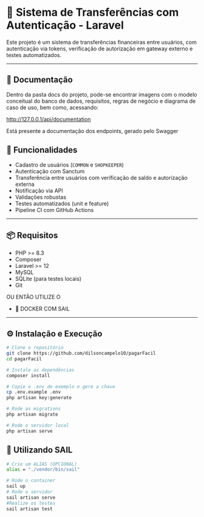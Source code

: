 # 💸 Sistema de Transferências com Autenticação - Laravel

Este projeto é um sistema de transferências financeiras entre usuários, com autenticação via tokens, verificação de autorização em gateway externo e testes automatizados.

---

## 📄 Documentação

Dentro da pasta docs do projeto, pode-se encontrar imagens com o modelo conceitual do banco de dados, requisitos, regras de negócio e diagrama de caso de uso, bem como, acessando:

http://127.0.0.1/api/documentation


Está presente a documentação dos endpoints, gerado pelo Swagger

## 🚀 Funcionalidades

- Cadastro de usuários (`COMMON` e `SHOPKEEPER`)
- Autenticação com Sanctum
- Transferência entre usuários com verificação de saldo e autorização externa
- Notificação via API
- Validações robustas
- Testes automatizados (unit e feature)
- Pipeline CI com GitHub Actions

---

## 📦 Requisitos

- PHP >= 8.3
- Composer
- Laravel >= 12
- MySQL
- SQLite (para testes locais)
- Git

OU ENTÂO UTILIZE O

- 🐋 DOCKER COM SAIL

---

## ⚙️ Instalação e Execução

```bash
# Clone o repositório
git clone https://github.com/dilsoncampelo10/pagarFacil
cd pagarFacil

# Instale as dependências
composer install

# Copie o .env de exemplo e gere a chave
cp .env.example .env
php artisan key:generate

# Rode as migrations
php artisan migrate

# Rode o servidor local
php artisan serve

```
## 🐋 Utilizando SAIL

```bash
# Crie um ALIAS (OPCIONAL)
alias = "./vendor/bin/sail"

# Rode o container
sail up
# Rode o servidor
sail artisan serve
#Realize os testes
sail artisan test

```
